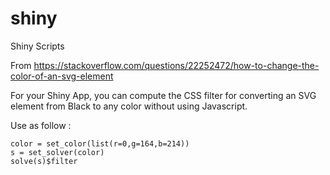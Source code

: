 # shiny
Shiny Scripts

From https://stackoverflow.com/questions/22252472/how-to-change-the-color-of-an-svg-element

For your Shiny App, you can compute the CSS filter for converting an SVG element from Black to any color without using Javascript.

Use as follow :

```
color = set_color(list(r=0,g=164,b=214))
s = set_solver(color)
solve(s)$filter
```
